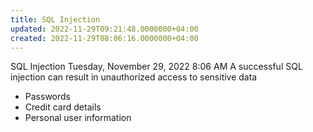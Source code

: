 ```yaml
---
title: SQL Injection
updated: 2022-11-29T09:21:48.0000000+04:00
created: 2022-11-29T08:06:16.0000000+04:00
---
```


SQL Injection
Tuesday, November 29, 2022
8:06 AM
A successful SQL injection can result in unauthorized access to sensitive data
- Passwords
- Credit card details
- Personal user information

